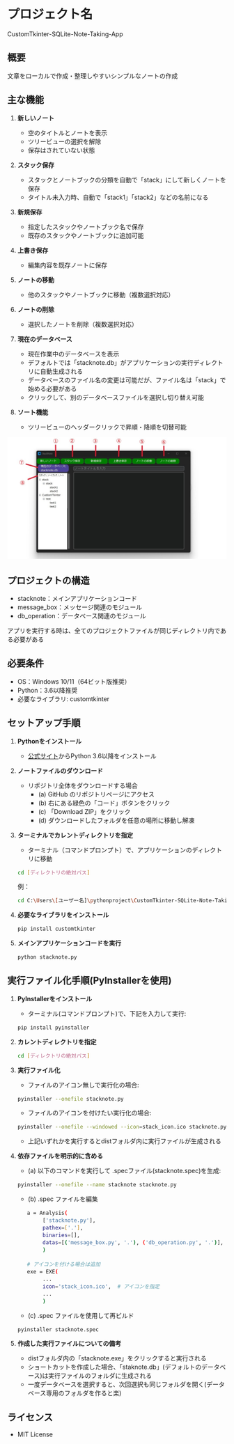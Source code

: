 # プロジェクト名
CustomTkinter-SQLite-Note-Taking-App


## 概要
文章をローカルで作成・整理しやすいシンプルなノートの作成


## 主な機能
1. **新しいノート**
   - 空のタイトルとノートを表示
   - ツリービューの選択を解除
   - 保存はされていない状態

2. **スタック保存**
   - スタックとノートブックの分類を自動で「stack」にして新しくノートを保存
   - タイトル未入力時、自動で「stack1」「stack2」などの名前になる

3. **新規保存**
   - 指定したスタックやノートブック名で保存
   - 既存のスタックやノートブックに追加可能

4. **上書き保存**
   - 編集内容を既存ノートに保存

5. **ノートの移動**
   - 他のスタックやノートブックに移動（複数選択対応）

6. **ノートの削除**
   - 選択したノートを削除（複数選択対応）

7. **現在のデータベース**
   - 現在作業中のデータベースを表示
   - デフォルトでは「stacknote.db」がアプリケーションの実行ディレクトリに自動生成される
   - データベースのファイル名の変更は可能だが、ファイル名は「stack」で始める必要がある
   - クリックして、別のデータベースファイルを選択し切り替え可能

8. **ソート機能**
   - ツリービューのヘッダークリックで昇順・降順を切替可能

![](images/image1.jpg)


## プロジェクトの構造
- stacknote：メインアプリケーションコード
- message_box：メッセージ関連のモジュール
- db_operation：データベース関連のモジュール

アプリを実行する時は、全てのプロジェクトファイルが同じディレクトリ内である必要がある


## 必要条件
- OS：Windows 10/11（64ビット版推奨）
- Python：3.6以降推奨
- 必要なライブラリ: customtkinter


## セットアップ手順
1. **Pythonをインストール**
   - [公式サイト](https://www.python.org/)からPython 3.6以降をインストール

2. **ノートファイルのダウンロード**
   - リポジトリ全体をダウンロードする場合
     - (a) GitHub のリポジトリページにアクセス
     - (b) 右にある緑色の「コード」ボタンをクリック
     - (c) 「Download ZIP」をクリック
     - (d) ダウンロードしたフォルダを任意の場所に移動し解凍

3. **ターミナルでカレントディレクトリを指定**
   - ターミナル（コマンドプロンプト）で、アプリケーションのディレクトリに移動
   ```bash
   cd [ディレクトリの絶対パス]　
   ```
   例：
   ```bash
   cd C:\Users\[ユーザー名]\pythonproject\CustomTkinter-SQLite-Note-Taking-App-main　
   ```
   
4. **必要なライブラリをインストール**
   ```bash
   pip install customtkinter

5. **メインアプリケーションコードを実行**
   ```bash
   python stacknote.py
   ```
   
## 実行ファイル化手順(PyInstallerを使用)
1. **PyInstallerをインストール**
   - ターミナル(コマンドプロンプト)で、下記を入力して実行:
   ```bash
   pip install pyinstaller

2. **カレントディレクトリを指定**
   ```bash
   cd [ディレクトリの絶対パス]　
   ```
   
3. **実行ファイル化**
   - ファイルのアイコン無しで実行化の場合:
   ```bash
   pyinstaller --onefile stacknote.py
   ```
   - ファイルのアイコンを付けたい実行化の場合:
   ```bash
   pyinstaller --onefile --windowed --icon=stack_icon.ico stacknote.py
   ```
      - 上記いずれかを実行するとdistフォルダ内に実行ファイルが生成される


4. **依存ファイルを明示的に含める**
     - (a) 以下のコマンドを実行して .specファイル(stacknote.spec)を生成:
   ```bash
   pyinstaller --onefile --name stacknote stacknote.py
   ```
     - (b) .spec ファイルを編集
   ```bash
	  a = Analysis(
           ['stacknote.py'],
           pathex=['.'],
           binaries=[],
           datas=[('message_box.py', '.'), ('db_operation.py', '.')],  # 依存ファイル2つを指定
           ) 
	
	  # アイコンを付ける場合は追加
	  exe = EXE(
           ...
           icon='stack_icon.ico',  # アイコンを指定
           ...
           )
   ```

     - (c) .spec ファイルを使用して再ビルド
   ```bash
   pyinstaller stacknote.spec
   ```
   
5. **作成した実行ファイルについての備考**
     - distフォルダ内の「stacknote.exe」をクリックすると実行される
     - ショートカットを作成した場合、「staknote.db」(デフォルトのデータベース)は実行ファイルのフォルダに生成される
     - 一度データベースを選択すると、次回選択も同じフォルダを開く(データベース専用のフォルダを作ると楽)


## ライセンス
- MIT License

